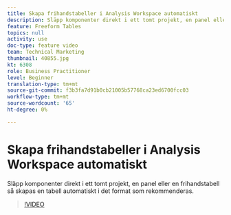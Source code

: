 ```yaml
---
title: Skapa frihandstabeller i Analysis Workspace automatiskt
description: Släpp komponenter direkt i ett tomt projekt, en panel eller en frihandstabell så skapas en tabell automatiskt i det format som rekommenderas.
feature: Freeform Tables
topics: null
activity: use
doc-type: feature video
team: Technical Marketing
thumbnail: 40855.jpg
kt: 6308
role: Business Practitioner
level: Beginner
translation-type: tm+mt
source-git-commit: f3b3fa7d91b0cb21005b57768ca23ed6700fcc03
workflow-type: tm+mt
source-wordcount: '65'
ht-degree: 0%

---
```



# Skapa frihandstabeller i Analysis Workspace automatiskt

Släpp komponenter direkt i ett tomt projekt, en panel eller en frihandstabell så skapas en tabell automatiskt i det format som rekommenderas.

>[!VIDEO](https://video.tv.adobe.com/v/40855/?quality=12&learn=on)
